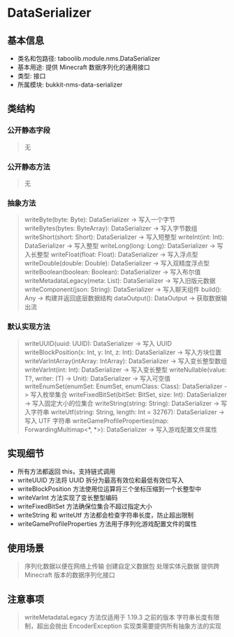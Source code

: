 # DataSerializer

## 基本信息
- 类名和包路径: taboolib.module.nms.DataSerializer
- 基本用途: 提供 Minecraft 数据序列化的通用接口
- 类型: 接口
- 所属模块: bukkit-nms-data-serializer

## 类结构

### 公开静态字段
> 无

### 公开静态方法
> 无

### 抽象方法
> writeByte(byte: Byte): DataSerializer -> 写入一个字节
> writeBytes(bytes: ByteArray): DataSerializer -> 写入字节数组
> writeShort(short: Short): DataSerializer -> 写入短整型
> writeInt(int: Int): DataSerializer -> 写入整型
> writeLong(long: Long): DataSerializer -> 写入长整型
> writeFloat(float: Float): DataSerializer -> 写入浮点型
> writeDouble(double: Double): DataSerializer -> 写入双精度浮点型
> writeBoolean(boolean: Boolean): DataSerializer -> 写入布尔值
> writeMetadataLegacy(meta: List<Any>): DataSerializer -> 写入旧版元数据
> writeComponent(json: String): DataSerializer -> 写入聊天组件
> build(): Any -> 构建并返回底层数据结构
> dataOutput(): DataOutput -> 获取数据输出流

### 默认实现方法
> writeUUID(uuid: UUID): DataSerializer -> 写入 UUID
> writeBlockPosition(x: Int, y: Int, z: Int): DataSerializer -> 写入方块位置
> writeVarIntArray(intArray: IntArray): DataSerializer -> 写入变长整型数组
> writeVarInt(int: Int): DataSerializer -> 写入变长整型
> writeNullable(value: T?, writer: (T) -> Unit): DataSerializer -> 写入可空值
> writeEnumSet(enumSet: EnumSet<E>, enumClass: Class<E>): DataSerializer -> 写入枚举集合
> writeFixedBitSet(bitSet: BitSet, size: Int): DataSerializer -> 写入固定大小的位集合
> writeString(string: String): DataSerializer -> 写入字符串
> writeUtf(string: String, length: Int = 32767): DataSerializer -> 写入 UTF 字符串
> writeGameProfileProperties(map: ForwardingMultimap<*, *>): DataSerializer -> 写入游戏配置文件属性

## 实现细节
- 所有方法都返回 this，支持链式调用
- writeUUID 方法将 UUID 拆分为最高有效位和最低有效位写入
- writeBlockPosition 方法使用位运算将三个坐标压缩到一个长整型中
- writeVarInt 方法实现了变长整型编码
- writeFixedBitSet 方法确保位集合不超过指定大小
- writeString 和 writeUtf 方法都会检查字符串长度，防止超出限制
- writeGameProfileProperties 方法用于序列化游戏配置文件的属性

## 使用场景
> 序列化数据以便在网络上传输
> 创建自定义数据包
> 处理实体元数据
> 提供跨 Minecraft 版本的数据序列化接口

## 注意事项
> writeMetadataLegacy 方法仅适用于 1.19.3 之前的版本
> 字符串长度有限制，超出会抛出 EncoderException
> 实现类需要提供所有抽象方法的实现

